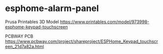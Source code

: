# esphome-alarm-panel

Prusa Printables 3D Model https://www.printables.com/model/973998-esphome-keypad-touchscreen <p>
PCBWAY PCB https://www.pcbway.com/project/shareproject/ESPHome_Keypad_touchscreen_21d7a82a.html

